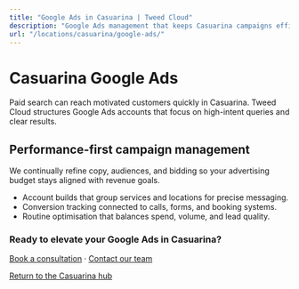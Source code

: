 ```yaml
---
title: "Google Ads in Casuarina | Tweed Cloud"
description: "Google Ads management that keeps Casuarina campaigns efficient and measurable."
url: "/locations/casuarina/google-ads/"
---
```


# Casuarina Google Ads

Paid search can reach motivated customers quickly in Casuarina. Tweed Cloud structures Google Ads accounts that focus on high-intent queries and clear results.

## Performance-first campaign management

We continually refine copy, audiences, and bidding so your advertising budget stays aligned with revenue goals.

- Account builds that group services and locations for precise messaging.
- Conversion tracking connected to calls, forms, and booking systems.
- Routine optimisation that balances spend, volume, and lead quality.

### Ready to elevate your Google Ads in Casuarina?

[Book a consultation](/consultation/) · [Contact our team](/contact/)

[Return to the Casuarina hub](/locations/casuarina/)
